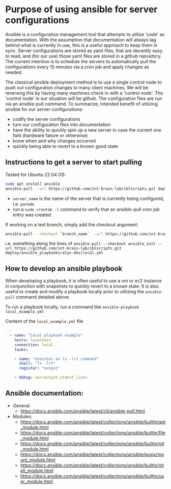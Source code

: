 # Purpose of using ansible for server configurations

Ansible is a configuration management tool that attempts to utilize 'code' as documentation. With the assumption that 
documentation will always lag behind what is currently in use, this is a useful approach to keep them in sync. Server 
configurations are stored as yaml files, that are decently easy to read, and (for our use) those yaml files are stored in a 
github repository. The current intention is to schedule the servers to automatically pull the configurations every 15 minutes via 
a cron job and apply changes as needed.

The classical ansible deployment method is to use a single control node to push out configuration changes to many client 
machines. We will be reversing this by having many machines check in with a 'control node'. The 'control node' in our situation 
will be github. The configuration files are run via an ansible-pull command. To summarize, intended benefit of utilizing ansible 
for our server configurations:
* codify the server configurations
* turn our configuration files into documentation
* have the ability to quickly spin up a new server in case the current one fails (hardware failure or otherwise)
* know when and why changes occurred
* quickly being able to revert to a known good state

## Instructions to get a server to start pulling

Tested for Ubuntu 22.04 OS:
```bash
sudo apt install ansible
ansible-pull --url https://github.com/int-brain-lab/iblscripts.git deploy/ansible_playbooks/`server_name`/local.yml
```
* `server_name` is the name of the server that is currently being configured, i.e. `parede`
* run a `sudo crontab -l` command to verify that an ansible-pull cron job entry was created

If working on a test branch, simply add the checkout argument:
```bash
ansible-pull --checkout `branch_name` --url https://github.com/int-brain-lab/iblscripts.git deploy/ansible_playbooks/`server_name`/local.yml
```
i.e. something along the lines of 
`ansible-pull --checkout ansible_init --url https://github.com/int-brain-lab/iblscripts.git deploy/ansible_playbooks/alyx-dev/local.yml`

## How to develop an ansible playbook
When developing a playbook, it is often useful to use a vm or ec2 instance in conjunction with snapshots to quickly revert to a 
known state. It is also useful to create and modify a playbook locally prior to utilizing the `ansible-pull` command detailed 
above.  

To run a playbook locally, run a command like `ansible-playbook local_example.yml`

Content of the `local_example.yml` file
```yaml
---
  - name: "Local playbook example"
    hosts: localhost
    connection: local 
    tasks:

    - name: "executes an ls -lrt command"
      shell: "ls -lrt"
      register: "output"

    - debug: var=output.stdout_lines
```

## Ansible documentation:
* General:
  * https://docs.ansible.com/ansible/latest/cli/ansible-pull.html
* Modules:
  * https://docs.ansible.com/ansible/latest/collections/ansible/builtin/apt_module.html
  * https://docs.ansible.com/ansible/latest/collections/ansible/builtin/file_module.html
  * https://docs.ansible.com/ansible/latest/collections/ansible/builtin/git_module.html
  * https://docs.ansible.com/ansible/latest/collections/ansible/posix/mount_module.html
  * https://docs.ansible.com/ansible/latest/collections/ansible/builtin/shell_module.html
  * https://docs.ansible.com/ansible/latest/collections/ansible/builtin/user_module.html

